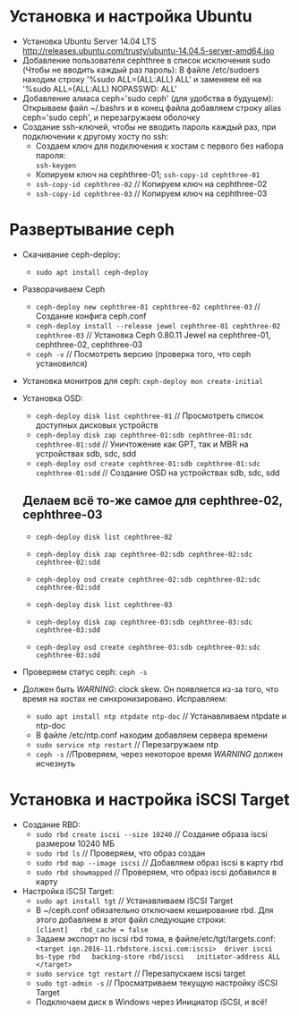 # Установка и настройка Ubuntu
  + Установка Ubuntu Server 14.04 LTS <http://releases.ubuntu.com/trusty/ubuntu-14.04.5-server-amd64.iso>
  + Добавление пользователя cephthree в список исключения sudo (Чтобы не вводить каждый раз пароль):
    В файле /etc/sudoers находим строку '%sudo   ALL=(ALL:ALL) ALL' и заменяем её на '%sudo   ALL=(ALL:ALL) NOPASSWD: ALL'
  + Добавление алиаса ceph='sudo ceph' (для удобства в будущем):
    Открываем файл ~/.bashrs и в конец файла добавляем строку alias ceph='sudo ceph', и перезагружаем оболочку
  + Создание ssh-ключей, чтобы не вводить пароль каждый раз, при подключении к другому хосту по ssh:
    - Создаем ключ для подключения к хостам с первого без набора пароля:  
      `ssh-keygen`
    - Копируем ключ на cephthree-01;
      `ssh-copy-id cephthree-01`
    - `ssh-copy-id cephthree-02` // Копируем ключ на cephthree-02
    - `ssh-copy-id cephthree-03` // Копируем ключ на cephthree-03

# Развертывание ceph
  + Скачивание ceph-deploy:
    - `sudo apt install ceph-deploy`
  + Разворачиваем Ceph
    - `ceph-deploy new cephthree-01 cephthree-02 cephthree-03` // Создание конфига ceph.conf
    - `ceph-deploy install --release jewel cephthree-01 cephthree-02 cephthree-03` // Установка Ceph 0.80.11 Jewel на cephthree-01, cephthree-02, cephthree-03
    - `ceph -v` // Посмотреть версию (проверка того, что ceph установился)
  + Установка монитров для ceph:
    `ceph-deploy mon create-initial`
  + Установка OSD:
    - `ceph-deploy disk list cephthree-01` // Просмотреть список доступных дисковых устройств
    - `ceph-deploy disk zap cephthree-01:sdb cephthree-01:sdc cephthree-01:sdd` // Уничтожение как GPT, так и MBR на устройствах sdb, sdc, sdd
    - `ceph-deploy osd create cephthree-01:sdb cephthree-01:sdc cephthree-01:sdd` // Создание OSD на устройствах sdb, sdc, sdd

    Делаем всё то-же самое для cephthree-02, cephthree-03
    -------------------------------------------------------------------------------------------------------------------------------
    - `ceph-deploy disk list cephthree-02`
    - `ceph-deploy disk zap cephthree-02:sdb cephthree-02:sdc cephthree-02:sdd`
    - `ceph-deploy osd create cephthree-02:sdb cephthree-02:sdc cephthree-02:sdd`

    - `ceph-deploy disk list cephthree-03`
    - `ceph-deploy disk zap cephthree-03:sdb cephthree-03:sdc cephthree-03:sdd`
    - `ceph-deploy osd create cephthree-03:sdb cephthree-03:sdc cephthree-03:sdd`
  + Проверяем статус ceph:
    `ceph -s`
  + Должен быть *WARNING*: clock skew. Он появляется из-за того, что время на хостах не синхронизировано. Исправляем:
    - `sudo apt install ntp ntpdate ntp-doc` // Устанавливаем ntpdate и ntp-doc
    - В файле /etc/ntp.conf находим добавляем сервера времени
    - `sudo service ntp restart` // Перезагружаем ntp
    - `ceph -s` //Проверяем, через некоторое время *WARNING* должен исчезнуть

# Установка и настройка iSCSI Target
  + Создание RBD:
    - `sudo rbd create iscsi --size 10240` // Создание образа iscsi размером 10240 МБ
    - `sudo rbd ls` // Проверяем, что образ создан
    - `sudo rbd map --image iscsi` // Добавляем образ iscsi в карту rbd
    - `sudo rbd showmapped` // Проверяем, что образ iscsi добавился в карту
  + Настройка iSCSI Target:
    - `sudo apt install tgt` // Устанавливаем iSCSI Target
    - В ~/ceph.conf обязательно отключаем кеширование rbd. Для этого добавляем в этот файл следующие строки:  
       `[client]  
       rbd_cache = false`
    - Задаем экспорт по iscsi rbd тома, в файле/etc/tgt/targets.conf:  
        `<target iqn.2016-11.rbdstore.iscsi.com:iscsi> 
            driver iscsi  
            bs-type rbd  
            backing-store rbd/iscsi  
            initiator-address ALL  
        </target>`
    - `sudo service tgt restart` // Перезапускаем iscsi target
    - `sudo tgt-admin -s` // Просматриваем текущую настройку iSCSI Target
    - Подключаем диск в Windows через Инициатор iSCSI, и всё!
